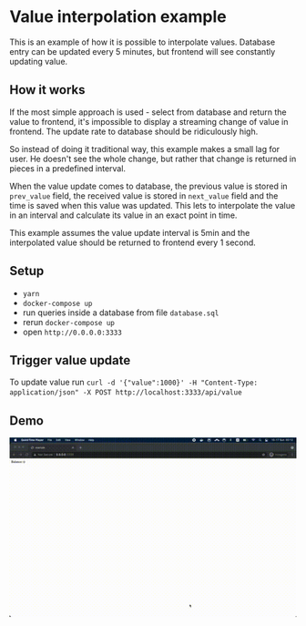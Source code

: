 # Value interpolation example

This is an example of how it is possible to interpolate values. Database entry can be updated every 5 minutes,
but frontend will see constantly updating value.

## How it works

If the most simple approach is used - select from database and return the value to frontend, it's impossible to
display a streaming change of value in frontend. The update rate to database should be ridiculously high.

So instead of doing it traditional way, this example makes a small lag for user. He doesn't see the whole change,
but rather that change is returned in pieces in a predefined interval.

When the value update comes to database, the previous value is stored in `prev_value` field, the received
value is stored in `next_value` field and the time is saved when this value was updated. This lets to interpolate
the value in an interval and calculate its value in an exact point in time.

This example assumes the value update interval is 5min and the interpolated value should be returned to frontend
every 1 second.

## Setup

- `yarn`
- `docker-compose up`
- run queries inside a database from file `database.sql`
- rerun `docker-compose up`
- open `http://0.0.0.0:3333`

## Trigger value update

To update value run `curl -d '{"value":1000}' -H "Content-Type: application/json" -X POST http://localhost:3333/api/value`

## Demo

![Alt Text](https://github.com/alfamegaxq/value-interpolation/blob/main/rec.gif)
